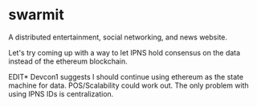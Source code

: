 # swarmit

A distributed entertainment, social networking, and news website.

Let's try coming up with a way to let IPNS hold consensus on the data instead of the ethereum blockchain. 

EDIT* Devcon1 suggests I should continue using ethereum as the state machine for data. POS/Scalability could work out. The only problem with using IPNS IDs is centralization. 
